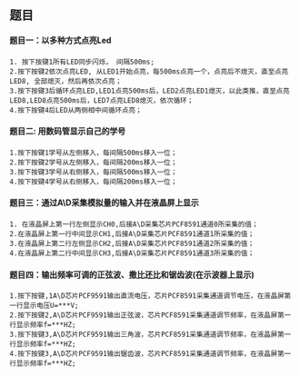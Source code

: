 ## 题目
#### 题目一：以多种方式点亮Led
    1. 按下按键1所有LED同步闪烁， 间隔500ms;
    2.按下按键2依次点亮LED, 从LED1开始点亮，每500ms点亮一个，点亮后不熄灭，直至点亮LED8, 全部熄灭，然后再依次点亮；
    3.按下按键3后循环点亮LED,LED1点亮500ms后，LED2点亮LED1熄灭，以此类推，直至点亮LED8,LED8点亮500ms后，LED7点亮LED8熄灭，依次循环；
    4.按下按键4后LED从两侧相中间循环点亮；
    
#### 题目二: 用数码管显示自己的学号
    1.按下按键1学号从左侧移入，每间隔500ms移入一位；
    2.按下按键2学号从左侧移入，每间隔200ms移入一位；
    3.按下按键3学号从右侧移入，每间隔500ms移入一位；
    4.按下按键4学号从右侧移入，每间隔200ms移入一位；
    
#### 题目三：通过A\D采集模拟量的输入并在液晶屏上显示
    1. 在液晶屏上第一行左侧显示CH0,后接A\D采集芯片PCF8591通道0所采集的值；
    2.在液晶屏上第一行中间显示CH1,后接A\D采集芯片PCF8591通道1所采集的值；
    3.在液晶屏上第二行左侧显示CH2,后接A\D采集芯片PCF8591通道2所采集的值；
    4.在液晶屏上第二行中间显示CH3,后接A\D采集芯片PCF8591通道3所采集的值；

#### 题目四：输出频率可调的正弦波、撒比还比和锯齿波(在示波器上显示)
    1.按下按键,1A\D芯片PCF9591输出直流电压，芯片PCF8591采集通道调节电压，在液晶屏第一行显示电压U=***V;
    2.按下按键2,A\D芯片PCF9591输出正弦波，芯片PCF8591采集通道调节频率，在液晶屏第一行显示频率f=***HZ;
    3.按下按键3,A\D芯片PCF9591输出三角波，芯片PCF8591采集通道调节频率，在液晶屏第一行显示频率f=***HZ;
    4.按下按键3,A\D芯片PCF9591输出锯齿波，芯片PCF8591采集通道调节频率，在液晶屏第一行显示频率f=***HZ;